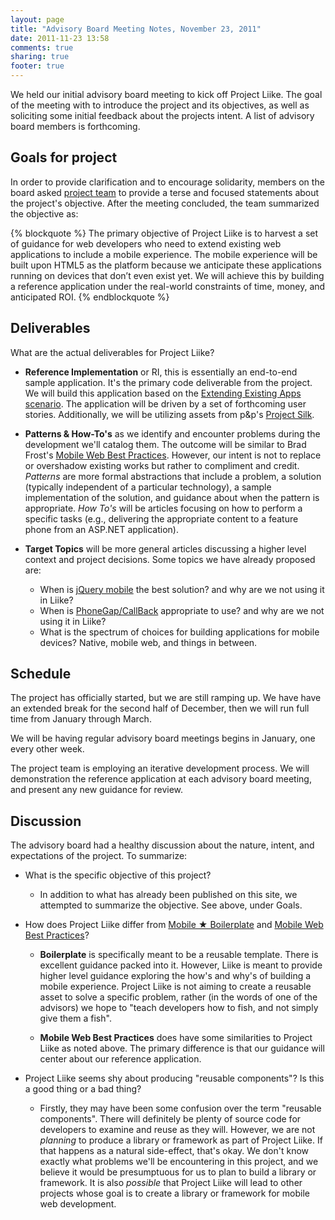 ```yaml
---
layout: page
title: "Advisory Board Meeting Notes, November 23, 2011"
date: 2011-11-23 13:58
comments: true
sharing: true
footer: true
---
```


We held our initial advisory board meeting to kick off Project Liike. The goal of the meeting with to introduce the project and its objectives, as well as soliciting some initial feedback about the projects intent.
A list of advisory board members is forthcoming.

## Goals for project

In order to provide clarification and to encourage solidarity, members on the board asked [project team](/team "the official team members") to provide a terse and focused statements about the project's objective. After the meeting concluded, the team summarized the objective as:

{% blockquote %}
The primary objective of Project Liike is to harvest a set of guidance for web developers who need to extend existing web applications to include a mobile experience. The mobile experience will be built upon HTML5 as the platform because we anticipate these applications running on devices that don’t even exist yet. We will achieve this by building a reference application under the real-world constraints of time, money, and anticipated ROI. 
{% endblockquote %}

## Deliverables

What are the actual deliverables for Project Liike?

* **Reference Implementation** or RI, this is essentially an end-to-end sample application. It's the primary code deliverable from the project. We will build this application based on the [Extending Existing Apps scenario](/scenarios/extending-existing-apps.html). The application will be driven by a set of forthcoming user stories. Additionally, we will be utilizing assets from p&p's [Project Silk](http://silk.codeplex.com/).

* **Patterns &amp; How-To's** as we identify and encounter problems during the development we'll catalog them. The outcome will be similar to Brad Frost's [Mobile Web Best Practices](http://mobilewebbestpractices.com/). However, our intent is not to replace or overshadow existing works but rather to compliment and credit. 
_Patterns_ are more formal abstractions that include a problem, a solution (typically independent of a particular technology), a sample implementation of the solution, and guidance about when the pattern is appropriate. _How To's_ will be articles focusing on how to perform a specific tasks (e.g., delivering the appropriate content to a feature phone from an ASP.NET application).

* **Target Topics** will be more general articles discussing a higher level context and project decisions. Some topics we have already proposed are:

	* When is [jQuery mobile](http://jquerymobile.com/) the best solution? and why are we not using it in Liike?
	* When is [PhoneGap/CallBack](http://phonegap.com/) appropriate to use? and why are we not using it in Liike?
	* What is the spectrum of choices for building applications for mobile devices? Native, mobile web, and things in between.

## Schedule

The project has officially started, but we are still ramping up. We have have an extended break for the second half of December, then we will run full time from January through March.

We will be having regular advisory board meetings begins in January, one every other week.

The project team is employing an iterative development process. We will demonstration the reference application at each advisory board meeting, and present any new guidance for review.

## Discussion

The advisory board had a healthy discussion about the nature, intent, and expectations of the project. To summarize:

* What is the specific objective of this project?

	* In addition to what has already been published on this site, we attempted to summarize the objective. See above, under Goals.

* How does Project Liike differ from [Mobile ★ Boilerplate](http://html5boilerplate.com/mobile) and [Mobile Web Best Practices](http://mobilewebbestpractices.com/)?
	
	* **Boilerplate** is specifically meant to be a reusable template. There is excellent guidance packed into it. However, Liike is meant to provide higher level guidance exploring the how's and why's of building a mobile experience. Project Liike is not aiming to create a reusable asset to solve a specific problem, rather (in the words of one of the advisors) we hope to "teach developers how to fish, and not simply give them a fish".

	* **Mobile Web Best Practices** does have some similarities to Project Liike as noted above. The primary difference is that our guidance will center about our reference application.

* Project Liike seems shy about producing "reusable components"? Is this a good thing or a bad thing?

	* Firstly, they may have been some confusion over the term "reusable components". There will definitely be plenty of source code for developers to examine and reuse as they will. However, we are not _planning_ to produce a library or framework as part of Project Liike. If that happens as a natural side-effect, that's okay. We don't know exactly what problems we'll be encountering in this project, and we believe it would be presumptuous for us to plan to build a library or framework. It is also _possible_ that Project Liike will lead to other projects whose goal is to create a library or framework for mobile web development.